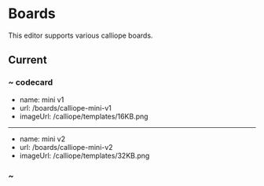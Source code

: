 # Boards

This editor supports various calliope boards.

## Current

### ~ codecard

* name: mini v1
* url: /boards/calliope-mini-v1
* imageUrl: /calliope/templates/16KB.png

---

* name: mini v2
* url: /boards/calliope-mini-v2
* imageUrl: /calliope/templates/32KB.png

### ~
